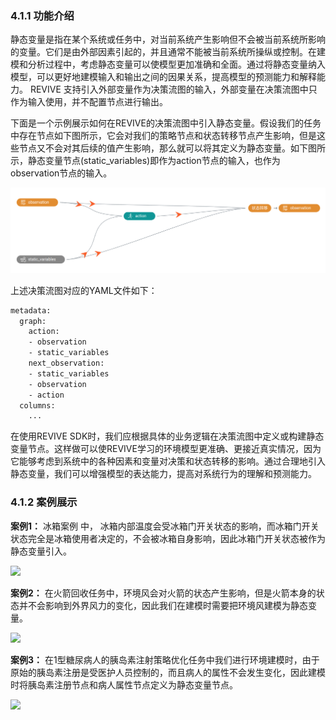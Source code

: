 ### 4.1.1 功能介绍
静态变量是指在某个系统或任务中，对当前系统产生影响但不会被当前系统所影响的变量。它们是由外部因素引起的，并且通常不能被当前系统所操纵或控制。在建模和分析过程中，考虑静态变量可以使模型更加准确和全面。通过将静态变量纳入模型，可以更好地建模输入和输出之间的因果关系，提高模型的预测能力和解释能力。
REVIVE 支持引入外部变量作为决策流图的输入，外部变量在决策流图中只作为输入使用，并不配置节点进行输出。

下面是一个示例展示如何在REVIVE的决策流图中引入静态变量。假设我们的任务中存在节点如下图所示，它会对我们的策略节点和状态转移节点产生影响，但是这些节点又不会对其后续的值产生影响，那么就可以将其定义为静态变量。如下图所示，静态变量节点(static_variables)即作为action节点的输入，也作为observation节点的输入。


![](../assets/4.1-0.png)

上述决策流图对应的YAML文件如下：
```bash
metadata:
  graph:
    action:
    - observation
    - static_variables
    next_observation:
    - static_variables
    - observation
    - action
  columns:
    ...
```
在使用REVIVE SDK时，我们应根据具体的业务逻辑在决策流图中定义或构建静态变量节点。这样做可以使REVIVE学习的环境模型更准确、更接近真实情况，因为它能够考虑到系统中的各种因素和变量对决策和状态转移的影响。通过合理地引入静态变量，我们可以增强模型的表达能力，提高对系统行为的理解和预测能力。

### 4.1.2 案例展示
**案例1：**
冰箱案例 中， 冰箱内部温度会受冰箱门开关状态的影响，而冰箱门开关状态完全是冰箱使用者决定的，不会被冰箱自身影响，因此冰箱门开关状态被作为静态变量引入。

![](../assets/4.1-1.png?x-oss-process=image%2Fformat%2Cwebp)


**案例2：**
在火箭回收任务中，环境风会对火箭的状态产生影响，但是火箭本身的状态并不会影响到外界风力的变化，因此我们在建模时需要把环境风建模为静态变量。

![](../assets/4.1-2.png?x-oss-process=image%2Fformat%2Cwebp)

**案例3：**
在1型糖尿病人的胰岛素注射策略优化任务中我们进行环境建模时，由于原始的胰岛素注册是受医护人员控制的，而且病人的属性不会发生变化，因此建模时将胰岛素注册节点和病人属性节点定义为静态变量节点。

![](../assets/4.1-3.png?x-oss-process=image%2Fformat%2Cwebp)




